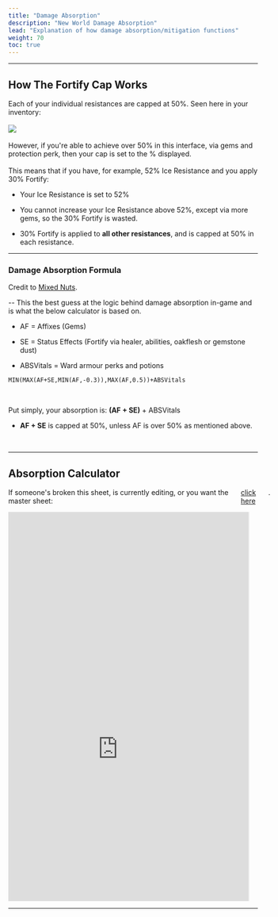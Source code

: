 ```yaml
---
title: "Damage Absorption"
description: "New World Damage Absorption"
lead: "Explanation of how damage absorption/mitigation functions"
weight: 70
toc: true
---
```


---

## How The Fortify Cap Works

Each of your individual resistances are capped at 50%. Seen here in your inventory:<br><br>
<img src="/images/_etc/iceresistsAF.png"></img>
<br><br>
However, if you're able to achieve over 50% in this interface, via gems and protection perk, then your cap is set to the % displayed.
<br><br>
This means that if you have, for example, 52% Ice Resistance and you apply 30% Fortify:

- Your Ice Resistance is set to 52%

- You cannot increase your Ice Resistance above 52%, except via more gems, so the 30% Fortify is wasted.
  
- 30% Fortify is applied to **all other resistances**, and is capped at 50% in each resistance.
  

---

### Damage Absorption Formula
Credit to <a href="https://discord.com/users/205096956941434880" target="_blank"><t>Mixed Nuts</t></a>.

-- This the best guess at the logic behind damage absorption in-game and is what the below calculator is based on.
<br>

- AF = Affixes (Gems)

- SE = Status Effects (Fortify via healer, abilities, oakflesh or gemstone dust)

- ABSVitals = Ward armour perks and potions

```
MIN(MAX(AF+SE,MIN(AF,-0.3)),MAX(AF,0.5))+ABSVitals
```
<br>

Put simply, your absorption is: **(AF + SE)** + ABSVitals

- **AF + SE** is capped at 50%, unless AF is over 50% as mentioned above.

<br>

---
<style>
.desktop {
display:flex;
width:105%;
overflow:hidden;

}
.desktop iframe{
margin-left:-46px;
margin-top:-24px;
margin-bottom:-195px;
height:1000px;
overflow-x:hidden; 

}
@media(max-width: 775px) {
  .desktop {
    display: none;
  }
}
  @media(min-width: 776px) {
  .mobile {
    display: none;
  }
  }

</style>



## Absorption Calculator
<p class="desktop">If someone's broken this sheet, is currently editing, or you want the master sheet:&nbsp;<a href="https://docs.google.com/spreadsheets/d/1el_mW517XV3viFN6voXxQpg2PTrq4xuy65R4zEKbGr0/edit?usp=sharing" target="_blank"><t>click here</t></a>.</p>

<div class="desktop">
<iframe width="100%" height="100%" src="https://docs.google.com/spreadsheets/d/1dG5PGholXP_6kcKXk43Own0J5Q2LWktTknxIvmzkDc0/edit?usp=sharing?&amp;rm=minimal&amp;single=true&amp;headers=false&amp;"></iframe>
</div>
<p class="mobile">Unfortunately the calculator isn't usable from mobile/windows this small, <a href="https://docs.google.com/spreadsheets/d/1el_mW517XV3viFN6voXxQpg2PTrq4xuy65R4zEKbGr0/edit?usp=sharing" target="_blank"><t>please tap here to make a copy in Google Sheets</t></a>.</p>

---
